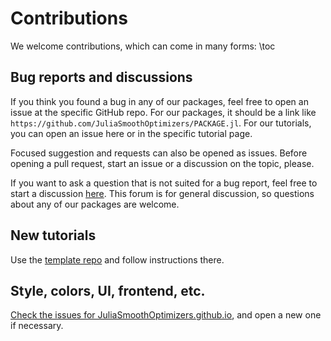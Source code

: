 # Contributions

We welcome contributions, which can come in many forms:
\toc

## Bug reports and discussions

If you think you found a bug in any of our packages, feel free to open an issue at the specific GitHub repo.
For our packages, it should be a link like `https://github.com/JuliaSmoothOptimizers/PACKAGE.jl`.
For our tutorials, you can open an issue here or in the specific tutorial page.

Focused suggestion and requests can also be opened as issues.
Before opening a pull request, start an issue or a discussion on the topic, please.

If you want to ask a question that is not suited for a bug report, feel free to start a discussion [here](https://github.com/JuliaSmoothOptimizers/Organization/discussions).
This forum is for general discussion, so questions about any of our packages are welcome.

## New tutorials

Use the [template repo](https://github.com/jso-docs/tutorial-template) and follow instructions there.

## Style, colors, UI, frontend, etc.

[Check the issues for JuliaSmoothOptimizers.github.io](https://github.com/JuliaSmoothOptimizers/JuliaSmoothOptimizers.github.io/issues?q=is%3Aissue+is%3Aopen+sort%3Aupdated-desc), and open a new one if necessary.
